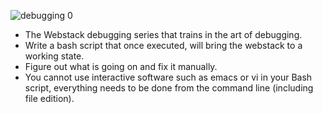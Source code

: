
![debugging 0](https://github.com/Elizabeth-Akinyi-O/alx-system_engineering-devops/assets/145594149/2954e184-2eeb-496a-9c44-65a20e5133cf)


- The Webstack debugging series that trains in the art of debugging.
- Write a bash script that once executed, will bring the webstack to a working state. 
- Figure out what is going on and fix it manually.
- You cannot use interactive software such as emacs or vi in your Bash script, 
    everything needs to be done from the command line (including file edition).
